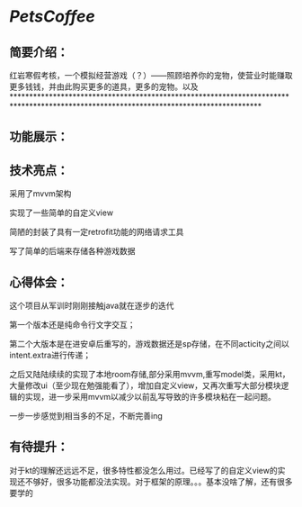 # ***PetsCoffee***

## 简要介绍：

​	红岩寒假考核，一个模拟经营游戏（？）——照顾培养你的宠物，使营业时能赚取更多钱钱，并由此购买更多的道具，更多的宠物。以及***************************************************************************************************************************************

## 功能展示：

## 技术亮点：

采用了mvvm架构

实现了一些简单的自定义view

简陋的封装了具有一定retrofit功能的网络请求工具

写了简单的后端来存储各种游戏数据

## 心得体会：

这个项目从军训时刚刚接触java就在逐步的迭代

第一个版本还是纯命令行文字交互；

第二个大版本是在进安卓后重写的，游戏数据还是sp存储，在不同acticity之间以intent.extra进行传递；

之后又陆陆续续的实现了本地room存储,部分采用mvvm,重写model类，采用kt，大量修改ui（至少现在勉强能看了），增加自定义view，又再次重写大部分模块逻辑的实现，进一步采用mvvm以减少以前乱写导致的许多模块粘在一起问题。

一步一步感觉到相当多的不足，不断完善ing

## 有待提升：

对于kt的理解还远远不足，很多特性都没怎么用过。已经写了的自定义view的实现还不够好，很多功能都没法实现。对于框架的原理。。。基本没啥了解，还有很多要学的